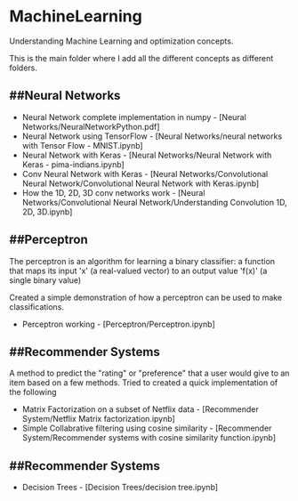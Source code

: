 # MachineLearning

Understanding Machine Learning and optimization concepts. 

This is the main folder where I add all the different concepts as different folders. 


##Neural Networks 
---

* Neural Network complete implementation in numpy - [Neural Networks/NeuralNetworkPython.pdf]
* Neural Network using TensorFlow - [Neural Networks/neural networks with Tensor Flow - MNIST.ipynb]
* Neural Network with Keras - [Neural Networks/Neural Network with Keras - pima-indians.ipynb]
* Conv Neural Network with Keras - [Neural Networks/Convolutional Neural Network/Convolutional Neural Network with Keras.ipynb]
* How the 1D, 2D, 3D conv networks work - [Neural Networks/Convolutional Neural Network/Understanding Convolution 1D, 2D, 3D.ipynb]

##Perceptron 
---

The perceptron is an algorithm for learning a binary classifier: 
a function that maps its input 'x' (a real-valued vector) to an output value 'f(x)' (a single binary value)

Created a simple demonstration of how a perceptron can be used to make classifications.

* Perceptron working - [Perceptron/Perceptron.ipynb]



##Recommender Systems 
---

A method to predict the "rating" or "preference" that a user would give to an item based on a few methods.
Tried to created a quick implementation of the following

* Matrix Factorization on a subset of Netflix data - [Recommender System/Netflix Matrix factorization.ipynb]
* Simple Collabrative filtering using cosine similarity - [Recommender System/Recommender systems with cosine similarity function.ipynb]

##Recommender Systems 
---

* Decision Trees - [Decision Trees/decision tree.ipynb]

                
